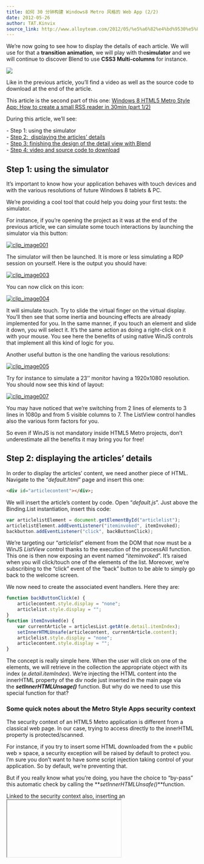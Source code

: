 ```yaml
---
title: 如何 30 分钟构建 Windows8 Metro 风格的 Web App (2/2)
date: 2012-05-26
author: TAT.Kinvix
source_link: http://www.alloyteam.com/2012/05/%e5%a6%82%e4%bd%9530%e5%88%86%e9%92%9f%e6%9e%84%e5%bb%bawindows8-metro%e9%a3%8e%e6%a0%bc%e7%9a%84web-app22/
---
```


We’re now going to see how to display the details of each article. We will use for that a **transition animation**, we will play with the**simulator** and we will continue to discover Blend to use **CSS3 Multi-columns** for instance.

![](http://www.alloyteam.com/wp-content/uploads/auto_save_image/2012/05/1401465pN.png)

Like in the previous article, you’ll find a video as well as the source code to download at the end of the article.

This article is the second part of this one: [Windows 8 HTML5 Metro Style App: How to create a small RSS reader in 30min (part 1/2)](http://blogs.msdn.com/b/davrous/archive/2012/05/11/windows-8-html5-metro-style-app-how-to-create-a-small-rss-reader-in-30min-part-1-2.aspx)

During this article, we’ll see:

\- Step 1: using the simulator  
- [Step 2:  displaying the articles’ details](http://blogs.msdn.com/b/davrous/archive/2012/05/11/windows-8-html5-metro-style-app-how-to-create-a-small-rss-reader-in-30min-part-2-2.aspx?utm_source=html5weekly&utm_medium=email#etape2)  
- [Step 3: finishing the design of the detail view with Blend](http://blogs.msdn.com/b/davrous/archive/2012/05/11/windows-8-html5-metro-style-app-how-to-create-a-small-rss-reader-in-30min-part-2-2.aspx?utm_source=html5weekly&utm_medium=email#etape3)  
- [Step 4: video and source code to download](http://blogs.msdn.com/b/davrous/archive/2012/05/11/windows-8-html5-metro-style-app-how-to-create-a-small-rss-reader-in-30min-part-2-2.aspx?utm_source=html5weekly&utm_medium=email#etape4)

## Step 1: using the simulator

It’s important to know how your application behaves with touch devices and with the various resolutions of future Windows 8 tablets & PC.

We’re providing a cool tool that could help you doing your first tests: the simulator.

For instance, if you’re opening the project as it was at the end of the previous article, we can simulate some touch interactions by launching the simulator via this button:

[![clip_image001](http://www.alloyteam.com/wp-content/uploads/auto_save_image/2012/05/140146n2q.png "clip_image001")](http://blogs.msdn.com/cfs-file.ashx/__key/communityserver-blogs-components-weblogfiles/00-00-01-10-46-metablogapi/8741.clip_5F00_image001_5F00_2130A188.png)

The simulator will then be launched. It is more or less simulating a RDP session on yourself. Here is the output you should have:

[![clip_image003](http://www.alloyteam.com/wp-content/uploads/auto_save_image/2012/05/140147PUL.jpg "clip_image003")](http://blogs.msdn.com/cfs-file.ashx/__key/communityserver-blogs-components-weblogfiles/00-00-01-10-46-metablogapi/3073.clip_5F00_image003_5F00_19A7C2CC.jpg)

You can now click on this icon:

[![clip_image004](http://www.alloyteam.com/wp-content/uploads/auto_save_image/2012/05/140147izc.png "clip_image004")](http://blogs.msdn.com/cfs-file.ashx/__key/communityserver-blogs-components-weblogfiles/00-00-01-10-46-metablogapi/1004.clip_5F00_image004_5F00_28748955.png)

It will simulate touch. Try to slide the virtual finger on the virtual display. You’ll then see that some inertia and bouncing effects are already implemented for you. In the same manner, if you touch an element and slide it down, you will select it. It’s the same action as doing a right-click on it with your mouse. You see here the benefits of using native WinJS controls that implement all this kind of logic for you.

Another useful button is the one handling the various resolutions:

[![clip_image005](http://www.alloyteam.com/wp-content/uploads/auto_save_image/2012/05/140147Fbh.png "clip_image005")](http://blogs.msdn.com/cfs-file.ashx/__key/communityserver-blogs-components-weblogfiles/00-00-01-10-46-metablogapi/0250.clip_5F00_image005_5F00_7F6C7B09.png)

Try for instance to simulate a 23’’ monitor having a 1920x1080 resolution. You should now see this kind of layout:

[![clip_image007](http://www.alloyteam.com/wp-content/uploads/auto_save_image/2012/05/141844tHo.jpg "clip_image007")](http://blogs.msdn.com/cfs-file.ashx/__key/communityserver-blogs-components-weblogfiles/00-00-01-10-46-metablogapi/2806.clip_5F00_image007_5F00_17927616.jpg)

You may have noticed that we’re switching from 2 lines of elements to 3 lines in 1080p and from 5 visible columns to 7. The ListView control handles also the various form factors for you.

So even if WinJS is not mandatory inside HTML5 Metro projects, don’t underestimate all the benefits it may bring you for free!

## Step 2: displaying the articles’ details

In order to display the articles’ content, we need another piece of HTML. Navigate to the “_default.html_” page and insert this one:

```html
<div id="articlecontent"></div>;
```

We will insert the article’s content by code. Open “_default.js_”. Just above the Binding.List instantiation, insert this code:

```javascript
var articlelistElement = document.getElementById("articlelist");
articlelistElement.addEventListener("iteminvoked", itemInvoked);
backbutton.addEventListener("click", backButtonClick);
```

We’re targeting our “_articlelist_” element from the DOM that now must be a WinJS _ListView_ control thanks to the execution of the processAll function. This one is then now exposing an event named “_iteminvoked_”. It’s raised when you will click/touch one of the elements of the list. Moreover, we’re subscribing to the “click” event of the “back” button to be able to simply go back to the welcome screen.

We now need to create the associated event handlers. Here they are:

```javascript
function backButtonClick(e) {
    articlecontent.style.display = "none";
    articlelist.style.display = "";
}
function itemInvoked(e) {
    var currentArticle = articlesList.getAt(e.detail.itemIndex);
    setInnerHTMLUnsafe(articlecontent, currentArticle.content);
    articlelist.style.display = "none";
    articlecontent.style.display = "";
}
```

The concept is really simple here. When the user will click on one of the elements, we will retrieve in the collection the appropriate object with its index (_e.detail.itemIndex_). We’re injecting the HTML content into the innerHTML property of the div node just inserted in the main page via the **_setInnerHTMLUnsage()_** function. But why do we need to use this special function for that?

### Some quick notes about the Metro Style Apps security context

The security context of an HTML5 Metro application is different from a classical web page. In our case, trying to access directly to the innerHTML property is protected/scanned.

For instance, if you try to insert some HTML downloaded from the « public web » space, a security exception will be raised by default to protect you. I’m sure you don’t want to have some script injection taking control of your application. So by default, we’re preventing that.

But if you really know what you’re doing, you have the choice to “by-pass” this automatic check by calling the **_setInnerHTMLUnsafe()_**function.

Linked to the security context also, inserting an <iframe> in your application is slightly different for instance. If you’re interested in the details, here are some articles to read:

\- [HTML, CSS, and JavaScript features and differences](http://msdn.microsoft.com/en-us/library/windows/apps/hh465380.aspx)  
- [Features and restrictions by context](http://msdn.microsoft.com/en-us/library/windows/apps/hh465373.aspx)  
- [Making HTML safer: details for toStaticHTML](http://msdn.microsoft.com/en-us/library/windows/apps/hh465388.aspx)

Ok, let’s go back to our main topic.

The way we’re displaying the content of the article is really simple. We’re hiding the list of our elements by switching its “_display_” to “_none_” and we’re displaying the “_articlecontent_” div. When pressing the “_back_” button, we’re doing the exact opposite.

Ok, press F5 and you should have something like that after clicking on one of the items:

[![clip_image009](http://www.alloyteam.com/wp-content/uploads/auto_save_image/2012/05/141845hj8.jpg "clip_image009")](http://blogs.msdn.com/cfs-file.ashx/__key/communityserver-blogs-components-weblogfiles/00-00-01-10-46-metablogapi/4503.clip_5F00_image009_5F00_49D2FF06.jpg)

You’ll notice that the layout is far from being cool but we’re going to work on that in a few moments with Blend.

In the meantime, I’d like to focus on something really annoying in the current version. The navigation inside an article and back to the welcome screen works fine. But the user experience is not optimal. The detail of the article arrives without any transition.

We’re then coming to an important point of the Metro Style Apps: the “_Fast & Fluid_” experience. You need to suggest performance to your user and tell them that your application is really alive. To do that, simply adding some slight transitions animations can totally change the perception. Technically, you can implement them in 2 manners.

You can implement them using pure CSS3 Transitions/Animations to display the content you’re interested in. It is then up to you to find the appropriate animations. If you’d like to discover how these new CSS3 features work, we’ve made some introduction articles David Catuhe and I here:

\- [Introduction to CSS3 Transitions](http://blogs.msdn.com/b/eternalcoding/archive/2011/12/06/css3-transitions.aspx)  
- [Introduction to CSS3 Animations](http://blogs.msdn.com/b/davrous/archive/2011/12/06/introduction-to-css3-animations.aspx)

Or you can use the WinJS library which exposes prebuilt animations to help following the Metro guidelines. Under the hood, you’ll find the usage of CSS Transform & transitions. But for us developers, we just have a simple line of JavaScript to call.

For instance, in the _itemInvoked()_ handler, insert this line of code at the end of the function:

    WinJS.UI.Animation.enterPage(articlecontent);

And please insert this one at the end of the second event handler:

    WinJS.UI.Animation.enterPage(articlelist);

Pressing F5, you should now have some subtle transitions while you’re navigating inside the application. Trust us, they will really make the difference in the user experience!

## Step 3: finishing the design of the detail view with Blend

Switch back to Blend. It will ask you again to reload all the changes you’ve done inside Visual Studio.

Question of the day: **how will you be able to design the detail view as we need to simulate a navigation action via an item selection?**

Well, you already had the answer in the previous article. Blend 5 is live running your HTML5 Metro application. But you’re maybe lacking an additional detail. You can switch into an “interactive” mode by clicking on this button:

[![clip_image010](http://www.alloyteam.com/wp-content/uploads/auto_save_image/2012/05/141845hwF.png "clip_image010")](http://blogs.msdn.com/cfs-file.ashx/__key/communityserver-blogs-components-weblogfiles/00-00-01-10-46-metablogapi/1263.clip_5F00_image010_5F00_31D1AF4F.png)

It should be named “**_Turn on Interactive Mode_**”. Once done, you should be able to interact with your application, navigate to the article content you’d like to review and switch back to the design surface by clicking on the same button. It my case, I’ve decided to use this article as a base:

[![clip_image012](http://www.alloyteam.com/wp-content/uploads/auto_save_image/2012/05/1418453zD.jpg "clip_image012")](http://blogs.msdn.com/cfs-file.ashx/__key/communityserver-blogs-components-weblogfiles/00-00-01-10-46-metablogapi/3173.clip_5F00_image012_5F00_6CB8E218.jpg)

In the style section, under the appropriate _Media Query_, add a new rule targeting “**_#articlecontent_**” and select it immediately.

In the “**Sizing**“ section, fix the **width** & **height** to **100%**.

In the “**Layout**” part, put a left **padding** of **120px** to align the content with the title.

This raises a new problem. The layout our “_articlecontent_” div doesn’t fit anymore in the width of our screen.

To fix that, modify the “**_width_**” property and click to select a “**_custom expression_**”:

[![clip_image013](http://www.alloyteam.com/wp-content/uploads/auto_save_image/2012/05/141846kBC.png "clip_image013")](http://blogs.msdn.com/cfs-file.ashx/__key/communityserver-blogs-components-weblogfiles/00-00-01-10-46-metablogapi/3007.clip_5F00_image013_5F00_2FDFAD28.png)

We’re going to use the [CSS Calc() operator](http://www.w3.org/TR/css3-values/#calc0). Enter the following expression “**calc(100%-120px)**”.

We’re better following the Metro guidelines this way. We’ve got an ultimate task to do it in an even better way: allowing the user to slide horizontally the content and make it more readable.

Let’s start by readability. There is a very useful CSS3 feature for that easy to put in place: **CSS3 Multicolumns**.

Jump into the “**_Multicolumn_**” section of the “**_CSS Properties_**” panel. Modify the layout to create **480px columns width** with **gaps of 80px** between them.

[![clip_image015](http://www.alloyteam.com/wp-content/uploads/auto_save_image/2012/05/141956UdX.jpg "clip_image015")](http://blogs.msdn.com/cfs-file.ashx/__key/communityserver-blogs-components-weblogfiles/00-00-01-10-46-metablogapi/4062.clip_5F00_image015_5F00_1796678D.jpg)

It starts to look fine, isn’t it?

To conclude, we need to implement horizontal sliding. Go into the “**_Search Properties_**” textbox and type “**_over_**”. Blend will then filter all the properties containing the “over” keyword.

Set the “**overflow-x**” property to “**auto**” and “**overflow-y**” to “**hidden**”.

You can switch back to Visual Studio, accept the changes and press F5 to play with the final result.

### Special additional bonus level for warriors

Well, as I feel you still want to play with Blend, let’s add another feature. What is the most important thing for us while we’re reading a technical article? The source code of course!

Once you know that, don’t hesitate to put some emphasis on the code in a way or in another to catch the eye of the developers.

In the Channel9 case, they had the excellent idea to insert the code parts into <pre> tags. It will simplify our life to style this part.

Add a new CSS rule “**#articlecontent pre**”.

Switch into the interactive mode and navigate into an article where some source code is visible enough.

Select the last rule you’ve just added and go into the “**_Background_**” section of the CSSS properties. Click to set a color:

[![clip_image016](http://www.alloyteam.com/wp-content/uploads/auto_save_image/2012/05/141957InK.png "clip_image016")](http://blogs.msdn.com/cfs-file.ashx/__key/communityserver-blogs-components-weblogfiles/00-00-01-10-46-metablogapi/7762.clip_5F00_image016_5F00_23BA7265.png)

You will then be able to use this wonderful color editor to make your choice:

[![clip_image017](http://www.alloyteam.com/wp-content/uploads/auto_save_image/2012/05/141957XZ8.png "clip_image017")](http://blogs.msdn.com/cfs-file.ashx/__key/communityserver-blogs-components-weblogfiles/00-00-01-10-46-metablogapi/7762.clip_5F00_image017_5F00_7CEEECD5.png)

But if you’re a poor developer like myself, you will probably have a natural tendency to choose the worst color ever. So, click on the color picked icon and choose the nearest Blend grey. It’s obviously a good grey.

To definitely conclude, on the <pre>, set the “**overflow-x”** property to auto and the “**overflow-y”** to “**hidden”**.

Pressing F5 will bring you this kind of experience:

[![clip_image019](http://www.alloyteam.com/wp-content/uploads/auto_save_image/2012/05/141957Hqq.jpg "clip_image019")](http://blogs.msdn.com/cfs-file.ashx/__key/communityserver-blogs-components-weblogfiles/00-00-01-10-46-metablogapi/8836.clip_5F00_image019_5F00_0912F7AE.jpg)

## Step 4: video and source code to download

Well, I hope you’re now convinced I wasn’t lying. If you were focused enough, you should have spent 30 minutes to build this little application.

Here is the video to watch following these steps:

![](http://www.alloyteam.com/wp-content/uploads/auto_save_image/2012/05/140150v3l.jpg)

And here is the source code to download: [Simple Channel9 Reader Article2](http://david.blob.core.windows.net/win8/SimpleChannel9ReaderArticle2.zip "http&#x3A;//david.blob.core.windows.net/win8/SimpleChannel9ReaderArticle2.zip")

Thanks for reading! If you’d like to go further, here are some good articles to read:

\- An excellent series done by David Catuhe: [How to cook a complete Windows 8 application with HTML5, CSS3 and JavaScript in a week](http://blogs.msdn.com/b/eternalcoding/archive/2012/04/16/how-to-cook-a-complete-windows-8-application-with-html5-css3-and-javascript-in-a-week-day-0.aspx "http&#x3A;//blogs.msdn.com/b/eternalcoding/archive/2012/04/16/how-to-cook-a-complete-windows-8-application-with-html5-css3-and-javascript-in-a-week-day-0.aspx"). You will discover how to support the snapped view, the search contract, the navigation framework and a lot of other cool Windows 8 features.  
- [Create your first Metro style app using JavaScript](http://msdn.microsoft.com/en-us/library/windows/apps/br211385.aspx) covering the same topic and complementary to these 2 articles.

David